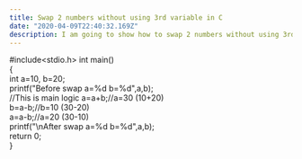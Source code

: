 ```yaml
---
title: Swap 2 numbers without using 3rd variable in C
date: "2020-04-09T22:40:32.169Z"
description: I am going to show how to swap 2 numbers without using 3rd variable
---
```


#include<stdio.h>
int main()  
{  
int a=10, b=20;  
printf("Before swap a=%d b=%d",a,b);  
//This is main logic
a=a+b;//a=30 (10+20)  
b=a-b;//b=10 (30-20)  
a=a-b;//a=20 (30-10)  
printf("\nAfter swap a=%d b=%d",a,b);  
return 0;  
}
